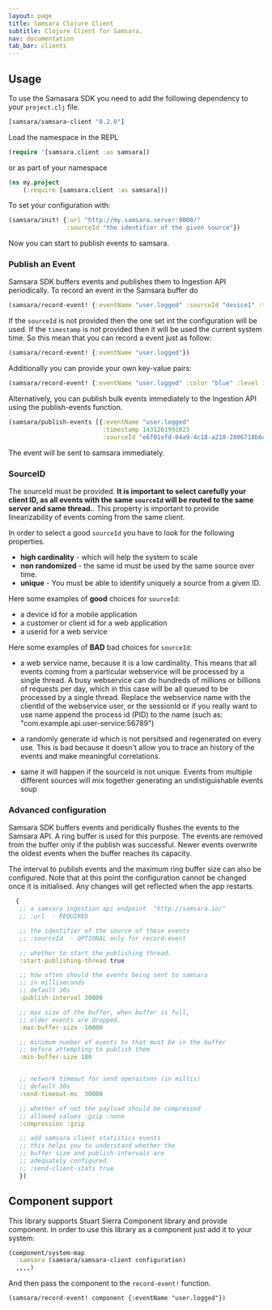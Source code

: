 ```yaml
---
layout: page
title: Samsara Clojure Client
subtitle: Clojure Client for Samsara.
nav: documentation
tab_bar: clients
---
```


## Usage

To use the Samasara SDK you need to add the following dependency to
your `project.clj` file.

```clojure
[samsara/samsara-client "0.2.0"]
```

Load the namespace in the REPL

```clojure
(require '[samsara.client :as samsara])
```
or as part of your namespace

```clojure
(ns my.project
	(:require [samsara.client :as samsara]))
```

To set your configuration with:

```clojure
(samsara/init! {:url "http://my.samsara.server:9000/"
                :sourceId "the identifier of the given source"})
```

Now you can start to publish events to samsara.

### Publish an Event

Samsara SDK buffers events and publishes them to Ingestion API
periodically. To record an event in the Samsara buffer do

```clojure
(samsara/record-event! {:eventName "user.logged" :sourceId "device1" :timestamp 1234567890})
```
If the `sourceId` is not provided then the one set int the configuration will be used.
If the `timestamp` is not provided then it will be used the current system time.
So this mean that you can record a event just as follow:

```clojure
(samsara/record-event! {:eventName "user.logged"})
```

Additionally you can provide your own key-value pairs:

```clojure
(samsara/record-event! {:eventName "user.logged" :color "blue" :level 10})
```

Alternatively, you can publish bulk events immediately to the
Ingestion API using the publish-events function.

```clojure
(samsara/publish-events [{:eventName "user.logged"
                          :timestamp 1431261991023
                          :sourceId "e6f01efd-04a9-4c18-a210-2806718b6d43"})]
```
The event will be sent to samsara immediately.


### SourceID

The sourceId must be provided. **It is important to select carefully
your client ID, as all events with the same `sourceId` will be routed
to the same server and same thread.**.  This property is important to
provide linearizability of events coming from the same client.

In order to select a good `sourceId` you have to look for the
following properties.

  - **high cardinality** - which will help the system to scale
  - **non randomized** - the same id must be used by the same source over time.
  - **unique** - You must be able to identify uniquely a source from a given ID.

Here some examples of **good** choices for `sourceId`:

  - a device id for a mobile application
  - a customer or client id for a web application
  - a userid for a web service

Here some examples of **BAD** bad choices for `sourceId`:

  - a web service name, because it is a low cardinality. This means
    that all events coming from a particular webservice will be
    processed by a single thread.  A busy webservice can do hundreds
    of millions or billions of requests per day, which in this case
    will be all queued to be processed by a single thread.  Replace
    the webservice name with the clientId of the webservice user, or
    the sessionId or if you really want to use name append the process
    id (PID) to the name (such as:
    "com.example.api.user-service:56789")

  - a randomly generate id which is not persitsed and regenerated on
    every use.  This is bad because it doesn't allow you to trace an
    history of the events and make meaningful correlations.

  - same it will happen if the sourceId is not unique. Events from
    multiple different sources will mix together generating an
    undistiguishable events soup


### Advanced configuration

Samsara SDK buffers events and peridically flushes the events to the
Samsara API. A ring buffer is used for this purpose. The events are
removed from the buffer only if the publish was successful. Newer
events overwrite the oldest events when the buffer reaches its
capacity.

The interval to publish events and the maximum ring buffer size can
also be configured. Note that at this point the configuration cannot
be changed once it is initialised. Any changes will get reflected when
the app restarts.

```Clojure
  {
   ;; a samsara ingestion api endpoint  "http://samsara.io/"
   ;; :url  - REQUIRED

   ;; the identifier of the source of these events
   ;; :sourceId  - OPTIONAL only for record-event

   ;; whether to start the publishing thread.
   :start-publishing-thread true

   ;; how often should the events being sent to samsara
   ;; in milliseconds
   ;; default 30s
   :publish-interval 30000

   ;; max size of the buffer, when buffer is full,
   ;; older events are dropped.
   :max-buffer-size  10000

   ;; minimum number of events to that must be in the buffer
   ;; before attempting to publish them
   :min-buffer-size 100


   ;; network timeout for send operaitons (in millis)
   ;; default 30s
   :send-timeout-ms  30000

   ;; whether of not the payload should be compressed
   ;; allowed values :gzip :none
   :compression :gzip

   ;; add samsara client statistics events
   ;; this helps you to understand whether the
   ;; buffer size and publish-intervals are
   ;; adequately configured.
   ;; :send-client-stats true
   })
```

## Component support

This library supports Stuart Sierra Component library and provide component.
In order to use this library as a component just add it to your system:

```Clojure
(component/system-map
  :samsara (samsara/samsara-client configuration)
  ,,,,)
```

And then pass the component to the `record-event!` function.

```
(samsara/record-event! component {:eventName "user.logged"})
```
